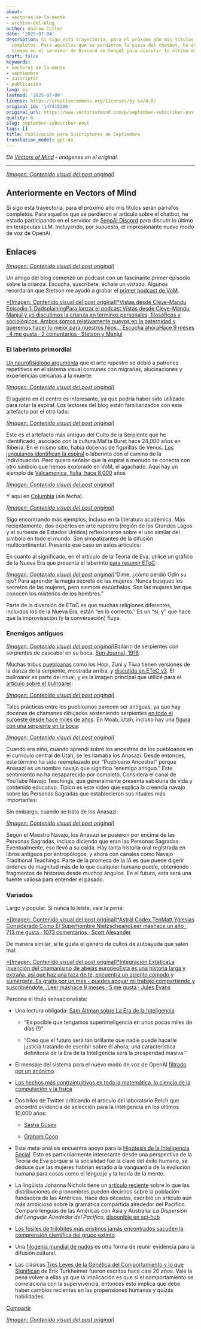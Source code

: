```yaml
---
about:
- vectores-de-la-mente
- archivo-del-blog
author: Andrew Cutler
date: '2025-07-04'
description: Si sigo esta trayectoria, para el próximo año mis títulos serán párrafos
  completos. Para aquellos que se perdieron la pieza del chatbot, he estado pasando
  tiempo en el servidor de Discord de SenpAI para discutir lo último en LLM el...
draft: false
keywords:
- vectores-de-la-mente
- septiembre
- suscriptor
- publicación
lang: es
lastmod: '2025-07-09'
license: https://creativecommons.org/licenses/by-sa/4.0/
original_id: '147415200'
original_url: https://www.vectorsofmind.com/p/september-subscriber-post
quality: 6
slug: september-subscriber-post
tags: []
title: Publicación para Suscriptores de Septiembre
translation_model: gpt-4o
---
```


*De [Vectors of Mind](https://www.vectorsofmind.com/p/september-subscriber-post) - imágenes en el original.*

---

[*[Imagen: Contenido visual del post original]*](https://substackcdn.com/image/fetch/$s_!5c5_!,f_auto,q_auto:good,fl_progressive:steep/https%3A%2F%2Fsubstack-post-media.s3.amazonaws.com%2Fpublic%2Fimages%2F9e5df3a6-057e-4f32-ad9d-dbbcf3aaabad_564x564.jpeg)

## Anteriormente en Vectors of Mind

Si sigo esta trayectoria, para el próximo año mis títulos serán párrafos completos. Para aquellos que se perdieron el artículo sobre el chatbot, he estado participando en el servidor de [SenpAI Discord](https://discord.gg/a7vZVaf9Dn) para discutir lo último en terapeutas LLM. Incluyendo, por supuesto, el impresionante nuevo modo de voz de OpenAI.

## Enlaces

[*[Imagen: Contenido visual del post original]*](https://substackcdn.com/image/fetch/$s_!95Qh!,f_auto,q_auto:good,fl_progressive:steep/https%3A%2F%2Fsubstack-post-media.s3.amazonaws.com%2Fpublic%2Fimages%2F95174c6a-d1fa-43d9-9f5d-dd0b08a38e1d_1344x896.png)

Un amigo del blog comenzó un podcast con un fascinante primer episodio sobre la crianza. Escucha, suscríbete, échale un vistazo. Algunos recordarán que Stetson me ayudó a grabar el [primer podcast de VoM](https://www.vectorsofmind.com/p/stetson-of-holodoxa-1).

[*[Imagen: Contenido visual del post original]*Vistas desde Cleve-Mandu Episodio 1: DadsplainingPara lanzar el podcast Vistas desde Cleve-Mandu, Manjul y yo discutimos la crianza en términos personales, filosóficos y sociológicos. Ambos somos relativamente nuevos en la paternidad y queremos hacer lo mejor para nuestros hijos… Escucha ahoraHace 9 meses · 4 me gusta · 2 comentarios · Stetson y Manjul](https://clevemandu.substack.com/p/episode-1-dadsplaining?utm_source=substack&utm_campaign=post_embed&utm_medium=web)

### El laberinto primordial

[Un neurofisiólogo argumenta](https://www.bradshawfoundation.com/ancient_symbols_in_rock_art/visual_hallucinations_a_cerebral_source.php) que el arte rupestre se debió a patrones repetitivos en el sistema visual comunes con migrañas, alucinaciones y experiencias cercanas a la muerte:

[*[Imagen: Contenido visual del post original]*](https://substackcdn.com/image/fetch/$s_!MuKI!,f_auto,q_auto:good,fl_progressive:steep/https%3A%2F%2Fsubstack-post-media.s3.amazonaws.com%2Fpublic%2Fimages%2F99e7b43e-68ba-4f68-a4e0-6fef733b814f_600x385.jpeg)

El agujero en el centro es interesante, ya que podría haber sido utilizado para rotar la espiral. Los lectores del blog están familiarizados con este artefacto por el otro lado:

[*[Imagen: Contenido visual del post original]*](https://substackcdn.com/image/fetch/$s_!3kOy!,f_auto,q_auto:good,fl_progressive:steep/https%3A%2F%2Fsubstack-post-media.s3.amazonaws.com%2Fpublic%2Fimages%2F6d1b3c0d-de6b-4b64-99c1-a58b344d42e9_763x512.jpeg)

Este es el artefacto más antiguo del Culto de la Serpiente que he identificado, asociado con la cultura Mal’ta Buret hace 24,000 años en Siberia. En el mismo sitio, había docenas de figurillas de Venus. [Los junguianos identifican la espiral](https://gettherapybirmingham.com/the-labyrinth-in-jungian-psychology-traversing-the-winding-path-of-individuation/) o laberinto con el camino de la individuación. Pero quiero señalar que la espiral a menudo se conecta con otro símbolo que hemos explorado en VoM, el agachado. Aquí hay un ejemplo de [Valcamonica, Italia, hace 8,000](https://www.reddit.com/r/europagans/comments/sq9ss1/the_rock_art_of_valcamonica/) años

[^1]:

[*[Imagen: Contenido visual del post original]*](https://substackcdn.com/image/fetch/$s_!j50r!,f_auto,q_auto:good,fl_progressive:steep/https%3A%2F%2Fsubstack-post-media.s3.amazonaws.com%2Fpublic%2Fimages%2F03b0e5a1-bfed-496f-8a7a-d4e7091bc265_600x450.jpeg)

Y aquí en [Columbia](https://commons.wikimedia.org/wiki/File:Pictogramas_caracoli.jpg) (sin fecha).

[*[Imagen: Contenido visual del post original]*](https://substackcdn.com/image/fetch/$s_!xU78!,f_auto,q_auto:good,fl_progressive:steep/https%3A%2F%2Fsubstack-post-media.s3.amazonaws.com%2Fpublic%2Fimages%2Fde4d59e7-a6fe-4cbd-a53c-90e19c44822a_220x306.jpeg)

Sigo encontrando más ejemplos, incluso en la literatura académica. Más recientemente, dos expertos en arte rupestre (región de los Grandes Lagos y el suroeste de Estados Unidos) reflexionaron sobre el uso similar del símbolo en todo el mundo. Son simpatizantes de la difusión multicontinental. Presento ese caso en estos artículos:

En cuanto al significado, en el artículo de la Teoría de Eva, utilicé un gráfico de la Nueva Era que presenta el laberinto [para resumir EToC](https://www.vectorsofmind.com/i/140565846/death-and-rebirth):

[*[Imagen: Contenido visual del post original]*](https://substackcdn.com/image/fetch/$s_!c72a!,f_auto,q_auto:good,fl_progressive:steep/https%3A%2F%2Fsubstack-post-media.s3.amazonaws.com%2Fpublic%2Fimages%2F524fb1c0-469a-4408-9e7b-0faa12096066_564x588.jpeg)“Dime, ¿cómo perdió Odín su ojo? Para aprender la magia secreta de las mujeres. Nunca busques los secretos de las mujeres, pero siempre escúchalos. Son las mujeres las que conocen los misterios de los hombres.”

Parte de la diversión de EToC es que muchas religiones diferentes, incluidos los de la Nueva Era, están “en lo correcto.” Es un “sí, y” que hace que la improvisación (y la conversación) fluya.

### Enemigos antiguos

[*[Imagen: Contenido visual del post original]*](https://substackcdn.com/image/fetch/$s_!Lpse!,f_auto,q_auto:good,fl_progressive:steep/https%3A%2F%2Fsubstack-post-media.s3.amazonaws.com%2Fpublic%2Fimages%2F1ef64d09-519b-4a4c-82af-15865bf9ca33_1296x1032.png)Bailarín de serpientes con serpientes de cascabel en su boca. [Sun Journal, 1916](https://www.newbernsj.com/archives/miss-wientge-sees-a-hopi-snake-dance/article_a9435401-11f5-5b40-8fa5-5646b315549d.html).

Muchas tribus [puebloanas](https://en.wikipedia.org/wiki/Puebloans) como los Hopi, Zuni y Tiwa tienen versiones de la danza de la serpiente, mostrada arriba, y [discutida en EToC v3](https://www.vectorsofmind.com/p/eve-theory-of-consciousness-v3#footnote-28-140565846). El bullroarer es parte del ritual, y es la imagen principal que utilicé para el [artículo sobre el bullroarer](https://www.vectorsofmind.com/p/eve-theory-of-consciousness-v3#footnote-28-140565846):

[*[Imagen: Contenido visual del post original]*](https://substackcdn.com/image/fetch/$s_!g8gJ!,f_auto,q_auto:good,fl_progressive:steep/https%3A%2F%2Fsubstack-post-media.s3.amazonaws.com%2Fpublic%2Fimages%2Fb6fd33db-2118-431c-8609-b7e570c90c74_392x661.png)

Tales prácticas entre los puebloanos parecen ser antiguas, ya que hay docenas de chamanes dibujados sosteniendo serpientes [en todo el suroeste desde hace miles de años](https://www.vectorsofmind.com/i/140565846/eurasia-and-the-americas). En Moab, Utah, incluso hay una [figura con una serpiente en la boca](https://www.gjhikes.com/2017/12/snake-in-mouth.html):

[*[Imagen: Contenido visual del post original]*](https://substackcdn.com/image/fetch/$s_!HHi0!,f_auto,q_auto:good,fl_progressive:steep/https%3A%2F%2Fsubstack-post-media.s3.amazonaws.com%2Fpublic%2Fimages%2Faac35feb-fff2-443b-80d5-c14e750efdfe_1600x1066.jpeg)

Cuando era niño, cuando aprendí sobre los ancestros de los puebloanos en el currículo central de Utah, se les llamaba los Anasazi. Desde entonces, este término ha sido reemplazado por “Puebloano Ancestral” porque Anasazi es un nombre navajo que significa “enemigo antiguo.” Este sentimiento no ha desaparecido por completo. Considera el canal de YouTube Navajo Teachings, que generalmente presenta sabiduría de vida y contenido educativo. Típico es este video que explica la creencia navajo sobre las Personas Sagradas que establecieron sus rituales más importantes:

Sin embargo, cuando se trata de los Anasazi:

[*[Imagen: Contenido visual del post original]*](https://substackcdn.com/image/fetch/$s_!9ULz!,f_auto,q_auto:good,fl_progressive:steep/https%3A%2F%2Fsubstack-post-media.s3.amazonaws.com%2Fpublic%2Fimages%2F53d68fcc-f1af-4638-a88a-19f29ae81045_611x483.png)

Según el Maestro Navajo, los Anasazi se pusieron por encima de las Personas Sagradas, incluso diciendo que eran las Personas Sagradas. Eventualmente, eso llevó a su caída. Hay tanta historia oral registrada en libros antiguos por antropólogos, y ahora con canales como Navajo Traditional Teachings. Parte de la promesa de la IA es que puede digerir órdenes de magnitud más de lo que cualquier humano puede, obteniendo fragmentos de historias desde muchos ángulos. En el futuro, esta será una fuente valiosa para entender el pasado.

### Variados

Largo y popular. Si nunca lo leíste, vale la pena:

[*[Imagen: Contenido visual del post original]*Astral Codex TenMatt Yglesias Considerado Como El Superhombre NietzscheanoLeer máshace un año · 713 me gusta · 1073 comentarios · Scott Alexander](https://www.astralcodexten.com/p/matt-yglesias-considered-as-the-nietzschean?utm_source=substack&utm_campaign=post_embed&utm_medium=web)

De manera similar, si te gusta el género de cultos de autoayuda que salen mal:

[*[Imagen: Contenido visual del post original]*Integración ExtáticaLa invención del chamanismo de abejas europeoEsta es una historia larga y extraña, así que haz una taza de té, encuentra un asiento cómodo y sumérgete. Es gratis por un mes - puedes apoyar mi trabajo compartiendo y suscribiéndote…Leer máshace 9 meses · 5 me gusta · Jules Evans](https://www.ecstaticintegration.org/p/the-invention-of-european-bee-shamanism?utm_source=substack&utm_campaign=post_embed&utm_medium=web)

Perdona el título sensacionalista:

  * Una lectura obligada: [Sam Altman sobre La Era de la Inteligencia](https://ia.samaltman.com/)

    * “Es posible que tengamos superinteligencia en unos pocos miles de días (!)”

    * “Creo que el futuro será tan brillante que nadie puede hacerle justicia tratando de escribir sobre él ahora; una característica definitoria de la Era de la Inteligencia será la prosperidad masiva.”

  * El mensaje del sistema para el nuevo modo de voz de OpenAI [filtrado por un anónimo](https://github.com/elder-plinius/L1B3RT45/blob/main/SYSTEMPROMPTS.mkd).

  * [Los hechos más contraintuitivos en toda la matemática, la ciencia de la computación y la física](https://axisofordinary.substack.com/p/the-most-counterintuitive-facts-in)

  * Dos hilos de Twitter criticando el artículo del laboratorio Reich que encontró evidencia de selección para la inteligencia en los últimos 10,000 años:

    * [Sasha Gusev](https://twitter.com/SashaGusevPosts/status/1835685607361896632)

    * [Graham Coop](https://twitter.com/Graham_Coop/status/1837562277282959823)

  * Este meta-análisis encuentra apoyo para la [Hipótesis de la Inteligencia Social](https://onlinelibrary.wiley.com/doi/full/10.1111/brv.13103?campaign=wolearlyview). Esto es particularmente interesante desde una perspectiva de la Teoría de Eva porque si la socialidad fue la clave del éxito humano, se deduce que las mujeres habrían estado a la vanguardia de la evolución humana para cosas como el lenguaje y la teoría de la mente.

  * La lingüista Johanna Nichols tiene un [artículo reciente](https://onlinelibrary.wiley.com/doi/10.1002/ajpa.24923) sobre lo que las distribuciones de pronombres pueden decirnos sobre la población fundadora de las Américas. Hace dos décadas, escribió un artículo aún más ambicioso sobre la gramática compartida alrededor del Pacífico. Comparó lenguas de las Américas con Asia y Australia: _La Dispersión del Lenguaje Alrededor del Pacífico_, [disponible en sci-hub](https://sci-hub.se/10.1002/evan.1360030607)

  * [Los fósiles de trilobites más prístinos jamás encontrados sacuden la comprensión científica del grupo extinto](https://phys.org/news/2024-06-pristine-trilobite-fossils-scientific-extinct.html)

  * Una [filogenia mundial de nudos](https://osf.io/preprints/osf/fw7s6) es otra forma de reunir evidencia para la difusión cultural.

  * Las clásicas [Tres Leyes de la Genética del Comportamiento y lo que Significan](https://journals.sagepub.com/doi/abs/10.1111/1467-8721.00084?journalCode=cdpa) de Erik Turkheimer fueron escritas hace casi 20 años. Vale la pena volver a ellas ya que la implicación es que si el comportamiento se correlaciona con la supervivencia, entonces esto implica que debe haber cambios recientes en las propensiones humanas y quizás habilidades.

[Compartir](https://www.vectorsofmind.com/p/september-subscriber-post?utm_source=substack&utm_medium=email&utm_content=share&action=share)

[*[Imagen: Contenido visual del post original]*](https://substackcdn.com/image/fetch/$s_!oKLz!,f_auto,q_auto:good,fl_progressive:steep/https%3A%2F%2Fsubstack-post-media.s3.amazonaws.com%2Fpublic%2Fimages%2F6827df63-c2b5-4a1b-aba4-1b3019e869b9_494x750.jpeg)

[^1]: Como siempre, hay un gran asterisco en todas las fechas de arte rupestre, particularmente porque esta imagen en particular es utilizada por literalmente docenas de blogs (a menudo con la fecha de 8,000), pero no pude encontrar un artículo asociado o incluso una fuente de Wikipedia. Esto cumple con mi estándar para un post de “enlaces”, pero no para un artículo.